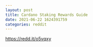 ```yaml
--- 
layout: post 
title: Cardano Staking Rewards Guide 
date: 2021-06-22 1624391759 
categories: reddit 
--- 
```

https://redd.it/o5vqxy
